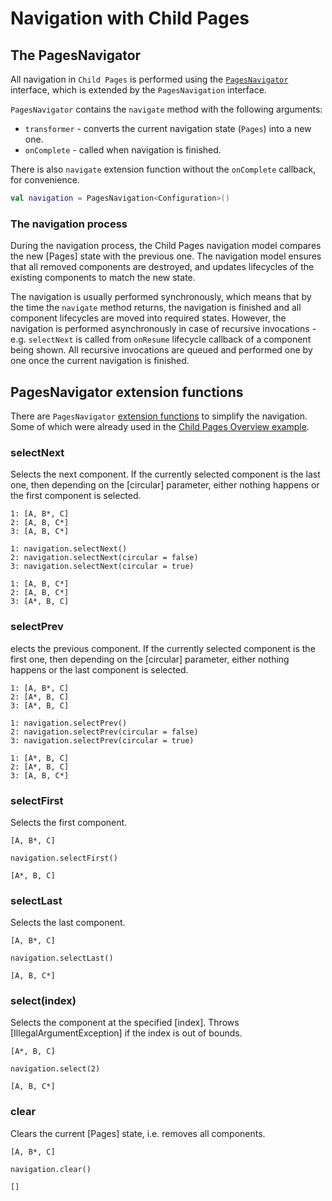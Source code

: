 # Navigation with Child Pages

## The PagesNavigator

All navigation in `Child Pages` is performed using the [`PagesNavigator`](https://github.com/arkivanov/Decompose/blob/master/decompose/src/commonMain/kotlin/com/arkivanov/decompose/router/pages/PagesNavigator.kt) interface, which is extended by the `PagesNavigation` interface.

`PagesNavigator` contains the `navigate` method with the following arguments:

- `transformer` - converts the current navigation state (`Pages`) into a new one.
- `onComplete` - called when navigation is finished.

There is also `navigate` extension function without the `onComplete` callback, for convenience.

```kotlin title="Creating the navigation"
val navigation = PagesNavigation<Configuration>()
```

### The navigation process

During the navigation process, the Child Pages navigation model compares the new [Pages] state with the previous one. The navigation model ensures that all removed components are destroyed, and updates lifecycles of the existing components to match the new state.

The navigation is usually performed synchronously, which means that by the time the `navigate` method returns, the navigation is finished and all component lifecycles are moved into required states. However, the navigation is performed asynchronously in case of recursive invocations - e.g. `selectNext` is called from `onResume` lifecycle callback of a component being shown. All recursive invocations are queued and performed one by one once the current navigation is finished.

## PagesNavigator extension functions

There are `PagesNavigator` [extension functions](https://github.com/arkivanov/Decompose/blob/master/decompose/src/commonMain/kotlin/com/arkivanov/decompose/router/pages/PagesNavigatorExt.kt) to simplify the navigation. Some of which were already used in the [Child Pages Overview example](overview.md#example).

### selectNext

Selects the next component. If the currently selected component is the last one, then depending on the [circular] parameter, either nothing happens or the first component is selected.

```title="Before"
1: [A, B*, C]
2: [A, B, C*]
3: [A, B, C*]
```

```
1: navigation.selectNext()
2: navigation.selectNext(circular = false)
3: navigation.selectNext(circular = true)
```

```title="After"
1: [A, B, C*]
2: [A, B, C*]
3: [A*, B, C]
```

### selectPrev

elects the previous component. If the currently selected component is the first one, then depending on the [circular] parameter, either nothing happens or the last component is selected.

```title="Before"
1: [A, B*, C]
2: [A*, B, C]
3: [A*, B, C]
```

```
1: navigation.selectPrev()
2: navigation.selectPrev(circular = false)
3: navigation.selectPrev(circular = true)
```

```title="After"
1: [A*, B, C]
2: [A*, B, C]
3: [A, B, C*]
```

### selectFirst

Selects the first component.

```title="Before"
[A, B*, C]
```

```
navigation.selectFirst()
```

```title="After"
[A*, B, C]
```

### selectLast

Selects the last component.

```title="Before"
[A, B*, C]
```

```
navigation.selectLast()
```

```title="After"
[A, B, C*]
```

### select(index)

Selects the component at the specified [index]. Throws [IllegalArgumentException] if the index is out of bounds.

```title="Before"
[A*, B, C]
```

```
navigation.select(2)
```

```title="After"
[A, B, C*]
```

### clear

Clears the current [Pages] state, i.e. removes all components.

```title="Before"
[A, B*, C]
```

```
navigation.clear()
```

```title="After"
[]
```

